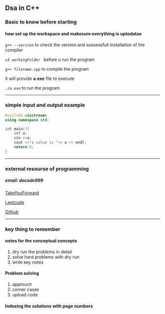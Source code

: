 ## Dsa in C++

### Basic to know before starting

#### how set up the workspace and makesure everything is uptodatae

` g++ --version ` to check the version and sussessfull installation of the compiler

`cd workingFolder ` before u run the program

`g++ filename.cpp` to compile the program

it will provide **a.exe** file to execute 

`./a.exe` to run the program

---
### simple input and output example

```cpp
#include <iostream>
using namespace std;

int main(){
    int a;
    cin >>a;
    cout <<"a value is "<< a << endl;
    return 0;
}
```
---

### external resourse of programming

##### email: **docode999**

[TakeYouForward](https://takeuforward.org/strivers-a2z-dsa-course/strivers-a2z-dsa-course-sheet-2/)

[Leetcode](https://leetcode.com/u/QZWebfpcYO/)

[Github](https://github.com/gopal-nd)

---
### key thing to remember

#### notes for the conceptual concepts
1. dry run the problems in detail
2. solve hard problems with dry run
3. write key notes 

#### Problem solving 
1. approuch 
2. corner cases
3. upload code


#### Indexing the solutions with page numbers
